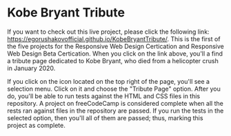 # Kobe Bryant Tribute

If you want to check out this live project, please click the following link: https://egorushakovofficial.github.io/KobeBryantTribute/.
This is the first of the five projects for the Responsive Web Design Certication and Responsive Web Design Beta Certication. When you click on the link above, you'll a find a tribute page dedicated to Kobe Bryant, who died from a helicopter crush in January 2020. 

If you click on the icon located on the top right of the page, you'll see a selection menu. Click on it and choose the "Tribute Page" option. After you do, you'll be able to run tests against the HTML and CSS files in this repository. A project on freeCodeCamp is considered complete when all the rests ran against files in the repository are passed. If you run the tests in the selected option, then you'll all of them are passed; thus, marking this project as complete. 
